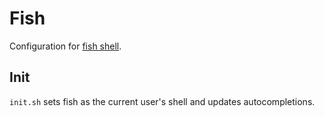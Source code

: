 # Fish

Configuration for [fish shell](https://fishshell.com/).

## Init
`init.sh` sets fish as the current user's shell and updates autocompletions.
